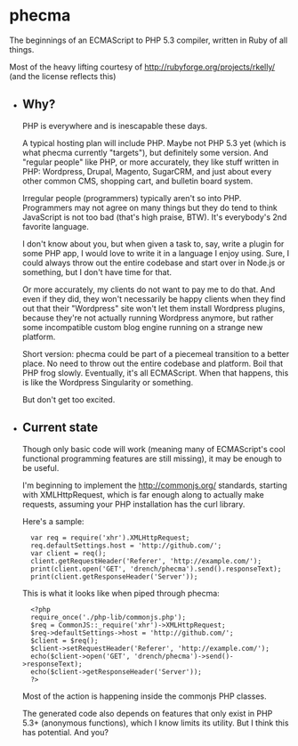 phecma
======

The beginnings of an ECMAScript to PHP 5.3 compiler, written in Ruby
of all things.

Most of the heavy lifting courtesy of http://rubyforge.org/projects/rkelly/
(and the license reflects this)

* ## Why?

    PHP is everywhere and is inescapable these days.

    A typical hosting plan will include PHP. Maybe not PHP 5.3 yet
    (which is what phecma currently "targets"), but definitely some version.
    And "regular people" like PHP, or more accurately, they like stuff
    written in PHP: Wordpress, Drupal, Magento, SugarCRM, and just about
    every other common CMS, shopping cart, and bulletin board system.

    Irregular people (programmers) typically aren't so into PHP.
    Programmers may not agree on many things but they do tend to think
    JavaScript is not too bad (that's high praise, BTW).
    It's everybody's 2nd favorite language.

    I don't know about you, but when given a task to, say, write a
    plugin for some PHP app, I would love to write it in a language I
    enjoy using. Sure, I could always throw out the entire codebase and
    start over in Node.js or something, but I don't have time for that.

    Or more accurately, my clients do not want to pay me to do that.
    And even if they did, they won't necessarily be happy clients when
    they find out that their "Wordpress" site won't let them install
    Wordpress plugins, because they're not actually running Wordpress
    anymore, but rather some incompatible custom blog engine running on
    a strange new platform.

    Short version: phecma could be part of a piecemeal transition to
    a better place. No need to throw out the entire codebase and platform.
    Boil that PHP frog slowly. Eventually, it's all ECMAScript.
    When that happens, this is like the Wordpress Singularity or something.

    But don't get too excited.

* ## Current state

    Though only basic code will work (meaning many of ECMAScript's cool
    functional programming features are still missing), it may be enough
    to be useful.

    I'm beginning to implement the http://commonjs.org/ standards,
    starting with XMLHttpRequest, which is far enough along to actually
    make requests, assuming your PHP installation has the curl library.

    Here's a sample:

        var req = require('xhr').XMLHttpRequest;
        req.defaultSettings.host = 'http://github.com/';
        var client = req();
        client.getRequestHeader('Referer', 'http://example.com/');
        print(client.open('GET', 'drench/phecma').send().responseText);
        print(client.getResponseHeader('Server'));

    This is what it looks like when piped through phecma:

        <?php
        require_once('./php-lib/commonjs.php');
        $req = CommonJS::_require('xhr')->XMLHttpRequest;
        $req->defaultSettings->host = 'http://github.com/';
        $client = $req();
        $client->setRequestHeader('Referer', 'http://example.com/');
        echo($client->open('GET', 'drench/phecma')->send()->responseText);
        echo($client->getResponseHeader('Server'));
        ?>

    Most of the action is happening inside the commonjs PHP classes.

    The generated code also depends on features that only exist in PHP 5.3+
    (anonymous functions), which I know limits its utility.
    But I think this has potential.
    And you?
